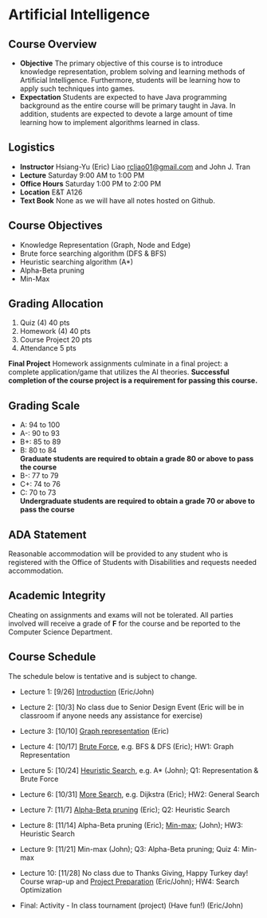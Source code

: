 # Artificial Intelligence

## Course Overview

- **Objective** The primary objective of this course is to introduce knowledge representation, problem solving and learning methods of Artificial Intelligence. Furthermore, students will be learning how to apply such techniques into  games.
- **Expectation** Students are expected to have Java programming background as the entire course will be primary taught in Java. In addition, students are expected to devote a large amount of time learning how to implement algorithms learned in class.

## Logistics

- **Instructor** Hsiang-Yu (Eric) Liao [rcliao01@gmail.com](mailto:rcliao01@gmail.com) and John J. Tran
- **Lecture** Saturday 9:00 AM to 1:00 PM
- **Office Hours** Saturday 1:00 PM to 2:00 PM
- **Location** E&T A126
- **Text Book** None as we will have all notes hosted on Github.

## Course Objectives

* Knowledge Representation (Graph, Node and Edge)
* Brute force searching algorithm (DFS & BFS)
* Heuristic searching algorithm (A*)
* Alpha-Beta pruning
* Min-Max

## Grading Allocation

1. Quiz (4) 40 pts
2. Homework (4) 40 pts
3. Course Project 20 pts
4. Attendance 5 pts

**Final Project** Homework assignments culminate in a final project: a complete application/game that utilizes the AI theories. **Successful completion of the course project is a requirement for passing this course.**

## Grading Scale

* A: 94 to 100
* A-: 90 to 93
* B+: 85 to 89
* B: 80 to 84  
**Graduate students are required to obtain a grade 80 or above to pass the course**
* B-: 77 to 79
* C+: 74 to 76
* C: 70 to 73  
**Undergraduate students are required to obtain a grade 70 or above to pass the course**

## ADA Statement

Reasonable accommodation will be provided to any student who is registered with the Office of Students with Disabilities and requests needed accommodation.

## Academic Integrity

Cheating on assignments and exams will not be tolerated. All parties involved will receive a grade of **F** for the course and be reported to the Computer Science Department.

## Course Schedule

The schedule below is tentative and is subject to change.

* Lecture 1: [9/26] [Introduction](documents/notes/introduction.md) (Eric/John)

* Lecture 2: [10/3] No class due to Senior Design Event (Eric will be in classroom if anyone needs any assistance for exercise)

* Lecture 3: [10/10] [Graph representation](documents/notes/graph-representation.md) (Eric)

* Lecture 4: [10/17] [Brute Force](documents/notes/general-search.md), e.g. BFS & DFS (Eric); HW1: Graph Representation

* Lecture 5: [10/24] [Heuristic Search](documents/notes/heuristic-search.md), e.g. A* (John); Q1: Representation & Brute Force

* Lecture 6: [10/31] [More Search](documents/notes/advanced-search.md), e.g. Dijkstra (Eric); HW2: General Search

* Lecture 7: [11/7]  [Alpha-Beta pruning](documents/notes/alpha-beta-pruning.md) (Eric); Q2: Heuristic Search

* Lecture 8: [11/14] Alpha-Beta pruning (Eric); [Min-max](documents/notes/min-max.md); (John); HW3: Heuristic Search

* Lecture 9: [11/21] Min-max (John); Q3: Alpha-Beta pruning; Quiz 4: Min-max

* Lecture 10: [11/28] No class due to Thanks Giving, Happy Turkey day! Course wrap-up and [Project Preparation](documents/final-project/project.md) (Eric/John); HW4: Search Optimization

* Final: Activity - In class tournament (project) (Have fun!) (Eric/John)
